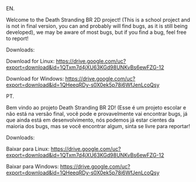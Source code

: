 EN.

Welcome to the Death Stranding BR 2D project!
(This is a school project and is not in final version, you can and probably will find bugs, as it is still being developed), we may be aware of most bugs, but if you find a bug, feel free to report!

Downloads:

Download for Linux: https://drive.google.com/uc?export=download&id=1QTxm7d4jXU63KGd98UNKvBs6ewFZG-12

Download for Windows: https://drive.google.com/uc?export=download&id=1QHeeqRDy-s0X0ek5p78i6WfJenLcoQsy

PT.

Bem vindo ao projeto Death Stranding BR 2D!
(Esse é um projeto escolar e não está na versão final, você pode e provavelmente vai encontrar bugs, já que ainda está em desenvolvimento, nós podemos já estar cientes da maioria dos bugs, mas se você encontrar algum, sinta se livre para reportar!

Downloads:

Baixar para Linux: https://drive.google.com/uc?export=download&id=1QTxm7d4jXU63KGd98UNKvBs6ewFZG-12

Baixar para Windows: https://drive.google.com/uc?export=download&id=1QHeeqRDy-s0X0ek5p78i6WfJenLcoQsy
